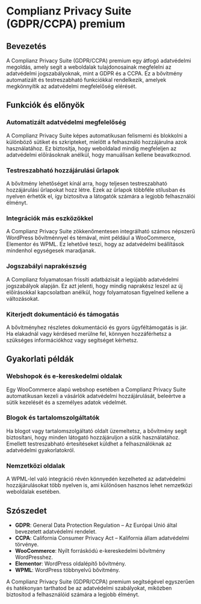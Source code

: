 # Complianz Privacy Suite (GDPR/CCPA) premium

## Bevezetés

A Complianz Privacy Suite (GDPR/CCPA) premium egy átfogó adatvédelmi megoldás, amely segít a weboldalak tulajdonosainak megfelelni az adatvédelmi jogszabályoknak, mint a GDPR és a CCPA. Ez a bővítmény automatizált és testreszabható funkciókkal rendelkezik, amelyek megkönnyítik az adatvédelmi megfelelőség elérését.

## Funkciók és előnyök

### Automatizált adatvédelmi megfelelőség

A Complianz Privacy Suite képes automatikusan felismerni és blokkolni a különböző sütiket és szkripteket, mielőtt a felhasználó hozzájárulna azok használatához. Ez biztosítja, hogy weboldalad mindig megfeleljen az adatvédelmi előírásoknak anélkül, hogy manuálisan kellene beavatkoznod.

### Testreszabható hozzájárulási űrlapok

A bővítmény lehetőséget kínál arra, hogy teljesen testreszabható hozzájárulási űrlapokat hozz létre. Ezek az űrlapok többféle stílusban és nyelven érhetők el, így biztosítva a látogatók számára a legjobb felhasználói élményt.

### Integrációk más eszközökkel

A Complianz Privacy Suite zökkenőmentesen integrálható számos népszerű WordPress bővítménnyel és témával, mint például a WooCommerce, Elementor és WPML. Ez lehetővé teszi, hogy az adatvédelmi beállítások mindenhol egységesek maradjanak.

### Jogszabályi naprakészség

A Complianz folyamatosan frissíti adatbázisát a legújabb adatvédelmi jogszabályok alapján. Ez azt jelenti, hogy mindig naprakész leszel az új előírásokkal kapcsolatban anélkül, hogy folyamatosan figyelned kellene a változásokat.

### Kiterjedt dokumentáció és támogatás

A bővítményhez részletes dokumentáció és gyors ügyféltámogatás is jár. Ha elakadnál vagy kérdésed merülne fel, könnyen hozzáférhetsz a szükséges információkhoz vagy segítséget kérhetsz.

## Gyakorlati példák

### Webshopok és e-kereskedelmi oldalak

Egy WooCommerce alapú webshop esetében a Complianz Privacy Suite automatikusan kezeli a vásárlók adatvédelmi hozzájárulását, beleértve a sütik kezelését és a személyes adatok védelmét.

### Blogok és tartalomszolgáltatók

Ha blogot vagy tartalomszolgáltató oldalt üzemeltetsz, a bővítmény segít biztosítani, hogy minden látogató hozzájáruljon a sütik használatához. Emellett testreszabható értesítéseket küldhet a felhasználóknak az adatvédelmi gyakorlatokról.

### Nemzetközi oldalak

A WPML-lel való integráció révén könnyedén kezelheted az adatvédelmi hozzájárulásokat több nyelven is, ami különösen hasznos lehet nemzetközi weboldalak esetében.

## Szószedet

- **GDPR**: General Data Protection Regulation – Az Európai Unió által bevezetett adatvédelmi rendelet.
- **CCPA**: California Consumer Privacy Act – Kalifornia állam adatvédelmi törvénye.
- **WooCommerce**: Nyílt forráskódú e-kereskedelmi bővítmény WordPresshez.
- **Elementor**: WordPress oldalépítő bővítmény.
- **WPML**: WordPress többnyelvű bővítmény.

A Complianz Privacy Suite (GDPR/CCPA) premium segítségével egyszerűen és hatékonyan tarthatod be az adatvédelmi szabályokat, miközben biztosítod a felhasználóid számára a legjobb élményt.